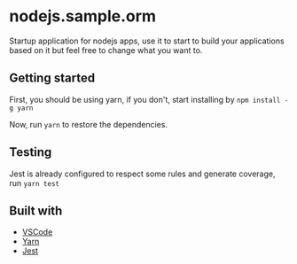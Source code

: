 # nodejs.sample.orm
Startup application for nodejs apps, use it to start to build your applications based on it but feel free to change what you want to.

## Getting started
First, you should be using yarn, if you don't, start installing by
```npm install -g yarn```

Now, run ```yarn``` to restore the dependencies.

## Testing
Jest is already configured to respect some rules and generate coverage, run ```yarn test```

## Built with
* [VSCode](https://code.visualstudio.com/)
* [Yarn](https://yarnpkg.com/pt-BR/)
* [Jest](https://facebook.github.io/jest/)